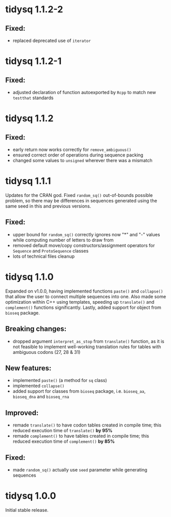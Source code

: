 # tidysq 1.1.2-2
## Fixed:
* replaced deprecated use of `iterator`

# tidysq 1.1.2-1
## Fixed:
* adjusted declaration of function autoexported by `Rcpp` to match new `testthat` standards

# tidysq 1.1.2
## Fixed:
* early return now works correctly for `remove_ambiguous()`
* ensured correct order of operations during sequence packing
* changed some values to `unsigned` wherever there was a mismatch

# tidysq 1.1.1
Updates for the CRAN god. Fixed `random_sq()` out-of-bounds possible problem, so there may be differences in sequences generated using the same seed in this and previous versions.

## Fixed:
* upper bound for `random_sq()` correctly ignores now "*" and "-" values while computing number of letters to draw from
* removed default move/copy constructors/assignment operators for `Sequence` and `ProtoSequence` classes
* lots of technical files cleanup

# tidysq 1.1.0
Expanded on v1.0.0, having implemented functions `paste()` and `collapse()` that allow the user to connect multiple sequences into one. Also made some optimization within C++ using templates, speeding up `translate()` and `complement()` functions significantly. Lastly, added support for object from `bioseq` package.

## Breaking changes:
* dropped argument `interpret_as_stop` from `translate()` function, as it is not feasible to implement well-working translation rules for tables with ambiguous codons (27, 28 & 31)

## New features:
* implemented `paste()` (a method for `sq` class)
* implemented `collapse()`
* added support for classes from `bioseq` package, i.e. `bioseq_aa`, `bioseq_dna` and `bioseq_rna`

## Improved:
* remade `translate()` to have codon tables created in compile time; this reduced execution time of `translate()` **by 95%**
* remade `complement()` to have tables created in compile time; this reduced execution time of `complement()` **by 85%**

## Fixed:
* made `random_sq()` actually use `seed` parameter while generating sequences

# tidysq 1.0.0
Initial stable release.
